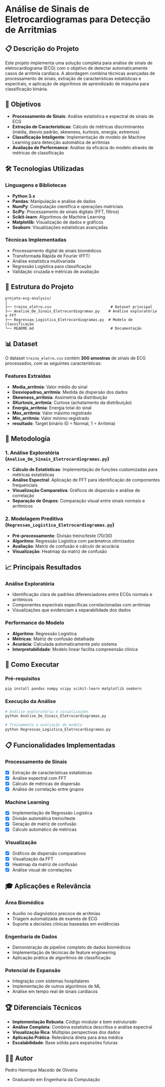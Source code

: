 # Análise de Sinais de Eletrocardiogramas para Detecção de Arritmias

## 📋 Descrição do Projeto

Este projeto implementa uma solução completa para análise de sinais de eletrocardiograma (ECG) com o objetivo de detectar automaticamente casos de arritmia cardíaca. A abordagem combina técnicas avançadas de processamento de sinais, extração de características estatísticas e espectrais, e aplicação de algoritmos de aprendizado de máquina para classificação binária.

## 🎯 Objetivos

- **Processamento de Sinais**: Análise estatística e espectral de sinais de ECG
- **Extração de Características**: Cálculo de métricas discriminantes (média, desvio padrão, skewness, kurtosis, energia, extremos)
- **Classificação Inteligente**: Implementação de modelo de Machine Learning para detecção automática de arritmias
- **Avaliação de Performance**: Análise da eficácia do modelo através de métricas de classificação

## 🛠️ Tecnologias Utilizadas

### Linguagens e Bibliotecas
- **Python 3.x**
- **Pandas**: Manipulação e análise de dados
- **NumPy**: Computação científica e operações matriciais
- **SciPy**: Processamento de sinais digitais (FFT, filtros)
- **Scikit-learn**: Algoritmos de Machine Learning
- **Matplotlib**: Visualização de dados e gráficos
- **Seaborn**: Visualizações estatísticas avançadas

### Técnicas Implementadas
- Processamento digital de sinais biomédicos
- Transformada Rápida de Fourier (FFT)
- Análise estatística multivariada
- Regressão Logística para classificação
- Validação cruzada e métricas de avaliação

## 📁 Estrutura do Projeto

```
projeto-ecg-analysis/
│
├── treino_eletro.csv                           # Dataset principal
├── Analise_De_Sinais_Eletrocardiogramas.py    # Análise exploratória e FFT
├── Regressao_Logistica_Eletrocardiogramas.py  # Modelo de classificação
└── README.md                                   # Documentação
```

## 📊 Dataset

O dataset `treino_eletro.csv` contém **300 amostras** de sinais de ECG processados, com as seguintes características:

### Features Extraídas
- **Media_arritmia**: Valor médio do sinal
- **Desviopadrao_arritmia**: Medida de dispersão dos dados
- **Skewness_arritmia**: Assimetria da distribuição
- **SKurtosis_arritmia**: Curtose (achatamento da distribuição)
- **Energia_arritmia**: Energia total do sinal
- **Max_arritmia**: Valor máximo registrado
- **Min_arritmia**: Valor mínimo registrado
- **resultado**: Target binário (0 = Normal, 1 = Arritmia)

## 🔬 Metodologia

### 1. Análise Exploratória (`Analise_De_Sinais_Eletrocardiogramas.py`)
- **Cálculo de Estatísticas**: Implementação de funções customizadas para métricas estatísticas
- **Análise Espectral**: Aplicação de FFT para identificação de componentes frequenciais
- **Visualização Comparativa**: Gráficos de dispersão e análise de correlação
- **Separação de Grupos**: Comparação visual entre sinais normais e arrítmicos

### 2. Modelagem Preditiva (`Regressao_Logistica_Eletrocardiogramas.py`)
- **Pré-processamento**: Divisão treino/teste (70/30)
- **Algoritmo**: Regressão Logística com parâmetros otimizados
- **Avaliação**: Matriz de confusão e cálculo de acurácia
- **Visualização**: Heatmap da matriz de confusão

## 📈 Principais Resultados

### Análise Exploratória
- Identificação clara de padrões diferenciadores entre ECGs normais e arrítmicos
- Componentes espectrais específicas correlacionadas com arritmias
- Visualizações que evidenciam a separabilidade dos dados

### Performance do Modelo
- **Algoritmo**: Regressão Logística
- **Métricas**: Matriz de confusão detalhada
- **Acurácia**: Calculada automaticamente pelo sistema
- **Interpretabilidade**: Modelo linear facilita compreensão clínica

## 🚀 Como Executar

### Pré-requisitos
```bash
pip install pandas numpy scipy scikit-learn matplotlib seaborn
```

### Execução da Análise
```bash
# Análise exploratória e visualizações
python Analise_De_Sinais_Eletrocardiogramas.py

# Treinamento e avaliação do modelo
python Regressao_Logistica_Eletrocardiogramas.py
```

## 📋 Funcionalidades Implementadas

### Processamento de Sinais
- [x] Extração de características estatísticas
- [x] Análise espectral com FFT
- [x] Cálculo de métricas de dispersão
- [x] Análise de correlação entre grupos

### Machine Learning
- [x] Implementação de Regressão Logística
- [x] Divisão automática treino/teste
- [x] Geração de matriz de confusão
- [x] Cálculo automático de métricas

### Visualização
- [x] Gráficos de dispersão comparativos
- [x] Visualização da FFT
- [x] Heatmap da matriz de confusão
- [x] Análise visual de correlações

## 🎓 Aplicações e Relevância

### Área Biomédica
- Auxílio no diagnóstico precoce de arritmias
- Triagem automatizada de exames de ECG
- Suporte a decisões clínicas baseadas em evidências

### Engenharia de Dados
- Demonstração de pipeline completo de dados biomédicos
- Implementação de técnicas de feature engineering
- Aplicação prática de algoritmos de classificação

### Potencial de Expansão
- Integração com sistemas hospitalares
- Implementação de outros algoritmos de ML
- Análise em tempo real de sinais cardíacos

## 🏆 Diferenciais Técnicos

- **Implementação Robusta**: Código modular e bem estruturado
- **Análise Completa**: Combina estatística descritiva e análise espectral
- **Visualização Rica**: Múltiplas perspectivas dos dados
- **Aplicação Prática**: Relevância direta para área médica
- **Escalabilidade**: Base sólida para expansões futuras

## 👨‍💻 Autor

Pedro Henrique Macedo de Oliveira
- Graduando em Engenharia da Computação
